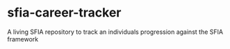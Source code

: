 # sfia-career-tracker
A living SFIA repository to track an individuals progression against the SFIA framework 
